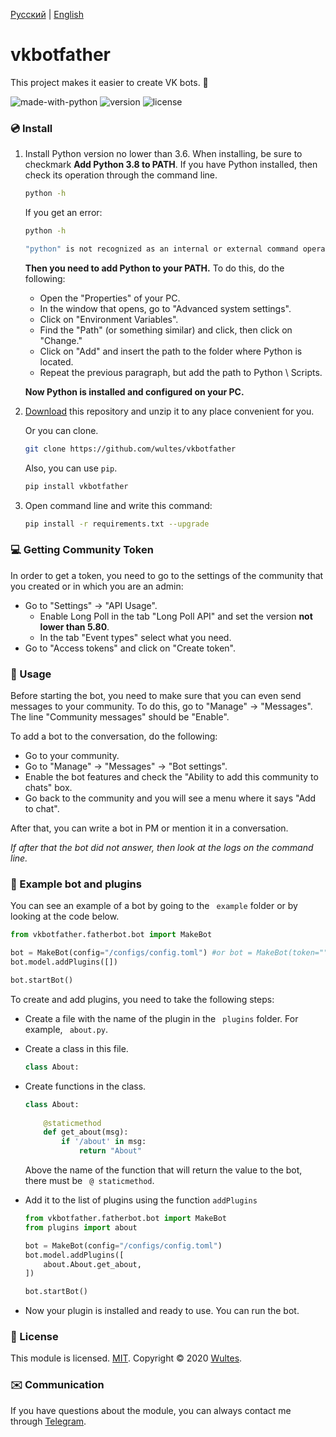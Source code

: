 [Русский](https://github.com/wultes/vkbotfather/blob/master/README.md) | [English](https://github.com/wultes/vkbotfather/blob/master/README_ENG.md)

# vkbotfather

This project makes it easier to create VK bots. 🤖

![made-with-python](https://img.shields.io/badge/Made%20with%20-Python-blue)
![version](https://img.shields.io/pypi/v/vkbotfather?color=blue)
![license](https://img.shields.io/github/license/wultes/vkbotfather)

### 💿 Install

1. Install Python version no lower than 3.6. When installing, be sure to checkmark **Add Python 3.8 to PATH**. If you have Python installed, then check its operation through the command line.

   ```bash
   python -h
   ```

   If you get an error:

   ```bash
   python -h
   
   "python" is not recognized as an internal or external command operable program or batch file.
   ```

   **Then you need to add Python to your PATH.** To do this, do the following:

   - Open the "Properties" of your PC.
   - In the window that opens, go to "Advanced system settings".
   - Click on "Environment Variables".
   - Find the "Path" (or something similar) and click, then click on "Change."
   - Click on "Add" and insert the path to the folder where Python is located.
   - Repeat the previous paragraph, but add the path to Python \ Scripts.

   **Now Python is installed and configured on your PC.**

2. [Download](https://github.com/wultes/vkbotfather/archive/master.zip) this repository and unzip it to any place convenient for you.

   Or you can clone.

   ```bash
   git clone https://github.com/wultes/vkbotfather
   ```

   Also, you can use ```pip```.

   ```bash
   pip install vkbotfather
   ```

3. Open command line and write this command:

   ```bash
   pip install -r requirements.txt --upgrade
   ```

    


### 💻 Getting Community Token

In order to get a token, you need to go to the settings of the community that you created or in which you are an admin:

- Go to "Settings" -> "API Usage".
  - Enable Long Poll in the tab "Long Poll API" and set the version **not lower than 5.80**.
  - In the tab "Event types" select what you need.
- Go to "Access tokens" and click on "Create token".



### 🚀 Usage

Before starting the bot, you need to make sure that you can even send messages to your community. To do this, go to "Manage" -> "Messages". The line "Community messages" should be "Enable".

To add a bot to the conversation, do the following:

- Go to your community.
- Go to "Manage" -> "Messages" -> "Bot settings".
- Enable the bot features and check the "Ability to add this community to chats" box.
- Go back to the community and you will see a menu where it says "Add to chat".

After that, you can write a bot in PM or mention it in a conversation.

*If after that the bot did not answer, then look at the logs on the command line.*

### 👾 Example bot and plugins

You can see an example of a bot by going to the `` example`` folder or by looking at the code below.

```python
from vkbotfather.fatherbot.bot import MakeBot

bot = MakeBot(config="/configs/config.toml") #or bot = MakeBot(token="", group_id="")
bot.model.addPlugins([])

bot.startBot() 
```

To create and add plugins, you need to take the following steps:

- Create a file with the name of the plugin in the `` plugins`` folder. For example, `` about.py``.

- Create a class in this file.

  ```python
  class About:
  ```

- Create functions in the class.

  ```python
  class About:
      
      @staticmethod
      def get_about(msg):
          if '/about' in msg:
              return "About"
  ```

  Above the name of the function that will return the value to the bot, there must be `` @ staticmethod``.

- Add it to the list of plugins using the function ```addPlugins```

  ```python
  from vkbotfather.fatherbot.bot import MakeBot
  from plugins import about
  
  bot = MakeBot(config="/configs/config.toml")
  bot.model.addPlugins([
      about.About.get_about,
  ])
  
  bot.startBot() 
  ```

- Now your plugin is installed and ready to use. You can run the bot. 

### 📃 License

This module is licensed. [MIT](https://choosealicense.com/licenses/mit/).
Copyright © 2020 [Wultes](https://github.com/wultes/).

### ✉️ Communication

If you have questions about the module, you can always contact me through [Telegram](https://t.me/wultes).
